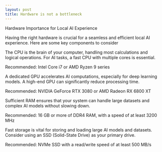 ```yaml
---
layout: post
title: Hardware is not a bottleneck
---
```



Hardware Importance for Local AI Experience

Having the right hardware is crucial for a seamless and efficient local AI experience. Here are some key components to consider

The CPU is the brain of your computer, handling most calculations and logical operations. For AI tasks, a fast CPU with multiple cores is essential.

Recommended: Intel Core i7 or AMD Ryzen 9 series

A dedicated GPU accelerates AI computations, especially for deep learning models. A high-end GPU can significantly reduce processing time.

Recommended: NVIDIA GeForce RTX 3080 or AMD Radeon RX 6800 XT

Sufficient RAM ensures that your system can handle large datasets and complex AI models without slowing down.

Recommended: 16 GB or more of DDR4 RAM, with a speed of at least 3200 MHz

Fast storage is vital for storing and loading large AI models and datasets. Consider using an SSD (Solid-State Drive) as your primary drive.

Recommended: NVMe SSD with a read/write speed of at least 500 MB/s